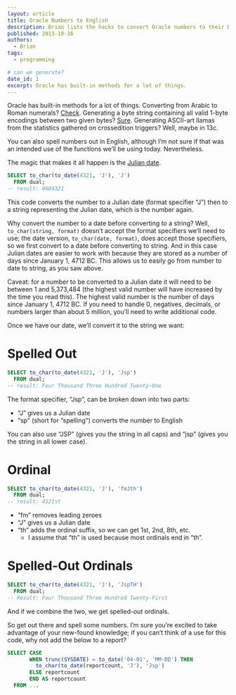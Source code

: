 ```yaml
---
layout: article
title: Oracle Numbers to English
description: Brian lists the hacks to convert Oracle numbers to their English equivalents.
published: 2013-10-16
authors:
  - Brian
tags:
  - programming

# can we generate?
date_id: 1
excerpt: Oracle has built-in methods for a lot of things.
---
```


Oracle has built-in methods for a lot of things. Converting from Arabic to Roman numerals? [Check](http://docs.oracle.com/cd/E16655_01/server.121/e17209/sql_elements004.htm#r15c1-t61). Generating a byte string containing all valid 1-byte encodings between two given bytes? [Sure](http://docs.oracle.com/cd/E16655_01/appdev.121/e17602/u_raw.htm#ARPLS71430). Generating ASCII-art llamas from the statistics gathered on crossedition triggers? Well, maybe in 13c.

You can also spell numbers out in English, although I’m not sure if that was an intended use of the functions we’ll be using today. Nevertheless.

The magic that makes it all happen is the [Julian date](http://en.wikipedia.org/wiki/Julian_calendar).

```sql
SELECT to_char(to_date(4321, 'J'), 'J') 
  FROM dual; 
-- result: 0004321
```

This code converts the number to a Julian date (format specifier “J”) then to a string representing the Julian date, which is the number again.

Why convert the number to a date before converting to a string? Well, `to_char(string, format)` doesn’t accept the format specifiers we’ll need to use; the date version, `to_char(date, format)`, does accept those specifiers, so we first convert to a date before converting to string. And in this case Julian dates are easier to work with because they are stored as a number of days since January 1, 4712 <abbr>BC</abbr>. This allows us to easily go from number to date to string, as you saw above.

Caveat: for a number to be converted to a Julian date it will need to be between 1 and 5,373,484 (the highest valid number will have increased by the time you read this). The highest valid number is the number of days since January 1, 4712 <abbr>BC</abbr>. If you need to handle 0, negatives, decimals, or numbers larger than about 5 million, you’ll need to write additional code.

Once we have our date, we’ll convert it to the string we want:

# Spelled Out  

```sql
SELECT to_char(to_date(4321, 'J'), 'Jsp') 
  FROM dual;
-- result: Four Thousand Three Hundred Twenty-One
```
The format specifier, “Jsp”, can be broken down into two parts:

- “J” gives us a Julian date
- “sp” (short for “spelling”) converts the number to English

You can also use “JSP” (gives you the string in all caps) and “jsp” (gives you the string in all lower case).

# Ordinal

```sql
SELECT to_char(to_date(4321, 'J'), 'fmJth') 
  FROM dual;
-- result: 4321st
```

- “fm” removes leading zeroes
- “J” gives us a Julian date
- “th” adds the ordinal suffix, so we can get 1st, 2nd, 8th, etc.
  - I assume that “th” is used because most ordinals end in “th”.

# Spelled-Out Ordinals

```sql
SELECT to_char(to_date(4321, 'J'), 'JspTH') 
  FROM dual; 
-- Result: Four Thousand Three Hundred Twenty-First
```
And if we combine the two, we get spelled-out ordinals.

So get out there and spell some numbers. I’m sure you’re excited to take advantage of your new-found knowledge; if you can’t think of a use for this code, why not add the below to a report?

```sql
SELECT CASE 
       WHEN trunc(SYSDATE) = to_date('04-01', 'MM-DD') THEN 
         to_char(to_date(reportcount, 'J'), 'Jsp') 
       ELSE reportcount 
       END AS reportcount 
  FROM ...
```